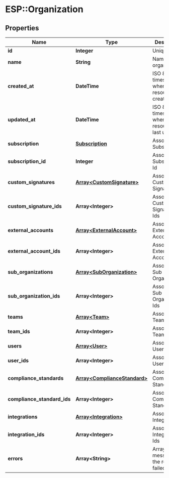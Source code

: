 # ESP::Organization

## Properties
Name | Type | Description | Notes
------------ | ------------- | ------------- | -------------
**id** | **Integer** | Unique ID | [optional] 
**name** | **String** | Name of the organization | [optional] 
**created_at** | **DateTime** | ISO 8601 timestamp when the resource was created | [optional] 
**updated_at** | **DateTime** | ISO 8601 timestamp when the resource was last updated | [optional] 
**subscription** | [**Subscription**](Subscription.md) | Associated Subscription | [optional] 
**subscription_id** | **Integer** | Associated Subscription Id | [optional] 
**custom_signatures** | [**Array&lt;CustomSignature&gt;**](CustomSignature.md) | Associated Custom Signatures | [optional] 
**custom_signature_ids** | **Array&lt;Integer&gt;** | Associated Custom Signatures Ids | [optional] 
**external_accounts** | [**Array&lt;ExternalAccount&gt;**](ExternalAccount.md) | Associated External Accounts | [optional] 
**external_account_ids** | **Array&lt;Integer&gt;** | Associated External Accounts Ids | [optional] 
**sub_organizations** | [**Array&lt;SubOrganization&gt;**](SubOrganization.md) | Associated Sub Organizations | [optional] 
**sub_organization_ids** | **Array&lt;Integer&gt;** | Associated Sub Organizations Ids | [optional] 
**teams** | [**Array&lt;Team&gt;**](Team.md) | Associated Teams | [optional] 
**team_ids** | **Array&lt;Integer&gt;** | Associated Teams Ids | [optional] 
**users** | [**Array&lt;User&gt;**](User.md) | Associated Users | [optional] 
**user_ids** | **Array&lt;Integer&gt;** | Associated Users Ids | [optional] 
**compliance_standards** | [**Array&lt;ComplianceStandard&gt;**](ComplianceStandard.md) | Associated Compliance Standards | [optional] 
**compliance_standard_ids** | **Array&lt;Integer&gt;** | Associated Compliance Standards Ids | [optional] 
**integrations** | [**Array&lt;Integration&gt;**](Integration.md) | Associated Integrations | [optional] 
**integration_ids** | **Array&lt;Integer&gt;** | Associated Integrations Ids | [optional] 
**errors** | **Array&lt;String&gt;** | Array of error messages if the request failed | [optional] 


